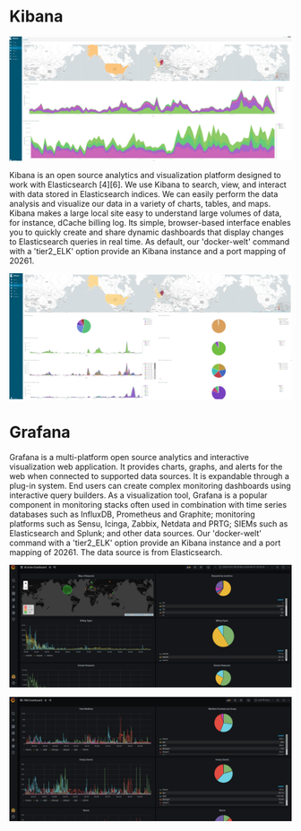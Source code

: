 
# Kibana

![Main Dashboard](images/kibana.png)

Kibana is an open source analytics and visualization platform designed to work with Elasticsearch [4][6]. We use Kibana to search, view, and interact with data stored in Elasticsearch indices. We can easily perform the data analysis and visualize our data in a variety of charts, tables, and maps. Kibana makes a large local site easy to understand large volumes of data, for instance, dCache billing log. Its simple, browser-based interface enables you to quickly create and share dynamic dashboards that display changes to Elasticsearch queries in real time. As default, our 'docker-welt' command with a 'tier2_ELK' option provide an Kibana instance and a port mapping of 20261.


![Main Error Dashboard](images/kibana_error.png)


# Grafana
Grafana is a multi-platform open source analytics and interactive visualization web application. It provides charts, graphs, and alerts for the web when connected to supported data sources. It is expandable through a plug-in system. End users can create complex monitoring dashboards using interactive query builders. As a visualization tool, Grafana is a popular component in monitoring stacks often used in combination with time series databases such as InfluxDB, Prometheus and Graphite; monitoring platforms such as Sensu, Icinga, Zabbix, Netdata and PRTG; SIEMs such as Elasticsearch and Splunk; and other data sources. Our 'docker-welt' command with a 'tier2_ELK' option provide an Kibana instance and a port mapping of 20261. The data source is from Elasticsearch.

![Main Grafana Dashboard 1](images/grafana1.png)

![Main Grafana Dashboard 2](images/grafana2.png)

